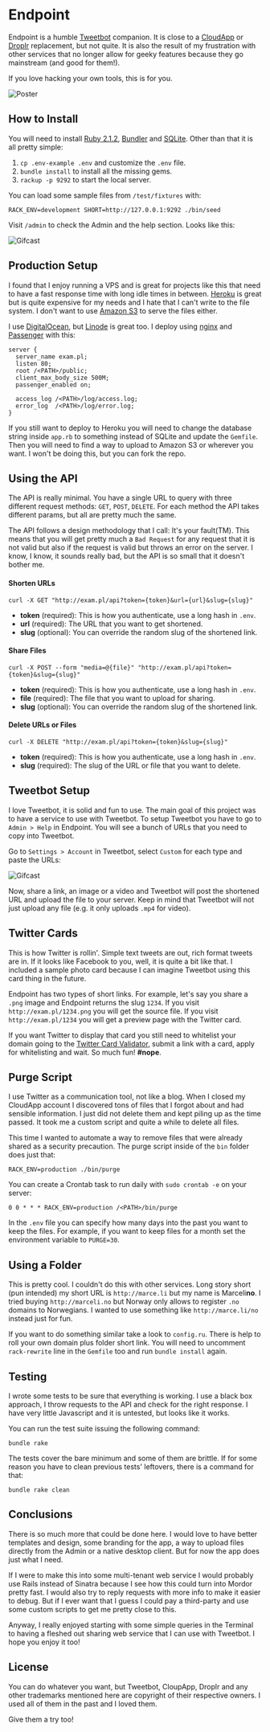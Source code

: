 # Endpoint

Endpoint is a humble [Tweetbot](http://tapbots.com) companion. It is close to a [CloudApp](http://getcloudapp.com) or [Droplr](http://droplr.com) replacement, but not quite. It is also the result of my frustration with other services that no longer allow for geeky features because they go mainstream (and good for them!).

If you love hacking your own tools, this is for you.

![Poster](doc/poster.png)

## How to Install

You will need to install [Ruby 2.1.2](http://ruby-lang.org), [Bundler](bundler.io) and [SQLite](https://en.wikipedia.org/wiki/SQLite). Other than that it is all pretty simple:

1. `cp .env-example .env` and customize the `.env` file.
2. `bundle install` to install all the missing gems.
3. `rackup -p 9292` to start the local server.

You can load some sample files from `/test/fixtures` with:

```
RACK_ENV=development SHORT=http://127.0.0.1:9292 ./bin/seed
```

Visit `/admin` to check the Admin and the help section. Looks like this:

![Gifcast](doc/gifcast.gif)

## Production Setup

I found that I enjoy running a VPS and is great for projects like this that need to have a fast response time with long idle times in between. [Heroku](http://heroku.com) is great but is quite expensive for my needs and I hate that I can't write to the file system. I don't want to use [Amazon S3](http://aws.amazon.com) to serve the files either.

I use [DigitalOcean](http://digitalocean.com), but [Linode](http://linode.com) is great too. I deploy using [nginx](http://nginx.org) and [Passenger](https://www.phusionpassenger.com) with this:

```
server {
  server_name exam.pl;
  listen 80;
  root /<PATH>/public;
  client_max_body_size 500M;
  passenger_enabled on;

  access_log /<PATH>/log/access.log;
  error_log  /<PATH>/log/error.log;
}
```

If you still want to deploy to Heroku you will need to change the database string inside `app.rb` to something instead of SQLite and update the `Gemfile`. Then you will need to find a way to upload to Amazon S3 or wherever you want. I won't be doing this, but you can fork the repo.

## Using the API

The API is really minimal. You have a single URL to query with three different request methods: `GET`, `POST`, `DELETE`. For each method the API takes different params, but all are pretty much the same.

The API follows a design methodology that I call: It's your fault(TM). This means that you will get pretty much a `Bad Request` for any request that it is not valid but also if the request is valid but throws an error on the server. I know, I know, it sounds really bad, but the API is so small that it doesn't bother me.

#### Shorten URLs

```
curl -X GET "http://exam.pl/api?token={token}&url={url}&slug={slug}"
```

- **token** (required): This is how you authenticate, use a long hash in `.env`.
- **url** (required): The URL that you want to get shortened.
- **slug** (optional): You can override the random slug of the shortened link.

#### Share Files

```
curl -X POST --form "media=@{file}" "http://exam.pl/api?token={token}&slug={slug}"
```

- **token** (required): This is how you authenticate, use a long hash in `.env`.
- **file** (required): The file that you want to upload for sharing.
- **slug** (optional): You can override the random slug of the shortened link.

#### Delete URLs or Files

```
curl -X DELETE "http://exam.pl/api?token={token}&slug={slug}"
```

- **token** (required): This is how you authenticate, use a long hash in `.env`.
- **slug** (required): The slug of the URL or file that you want to delete.

## Tweetbot Setup

I love Tweetbot, it is solid and fun to use. The main goal of this project was to have a service to use with Tweetbot. To setup Tweetbot you have to go to `Admin > Help` in Endpoint. You will see a bunch of URLs that you need to copy into Tweetbot.

Go to  `Settings > Account` in Tweetbot, select `Custom` for each type and paste the URLs:

![Gifcast](doc/tweetbot.png)

Now, share a link, an image or a video and Tweetbot will post the shortened URL and upload the file to your server. Keep in mind that Tweetbot will not just upload any file (e.g. it only uploads `.mp4` for video).

## Twitter Cards

This is how Twitter is rollin'. Simple text tweets are out, rich format tweets are in. If it looks like Facebook to you, well, it is quite a bit like that. I included a sample photo card because I can imagine Tweetbot using this card thing in the future.

Endpoint has two types of short links. For example, let's say you share a `.png` image and  Endpoint returns the slug `1234`. If you visit `http://exam.pl/1234.png` you will get the source file. If you visit `http://exam.pl/1234` you will get a preview page with the Twitter card.

If you want Twitter to display that card you still need to whitelist your domain going to the [Twitter Card Validator](https://cards-dev.twitter.com/validator), submit a link with a card, apply for whitelisting and wait. So much fun! **#nope**.

## Purge Script

I use Twitter as a communication tool, not like a blog. When I closed my CloudApp account I discovered tons of files that I forgot about and had sensible information. I just did not delete them and kept piling up as the time passed. It took me a custom script and quite a while to delete all files.

This time I wanted to automate a way to remove files that were already shared as a security precaution. The purge script inside of the `bin` folder does just that:

```
RACK_ENV=production ./bin/purge
```

You can create a Crontab task to run daily with `sudo crontab -e` on your server:

```
0 0 * * * RACK_ENV=production /<PATH>/bin/purge
```

In the `.env` file you can specify how many days into the past you want to keep the files. For example, if you want to keep files for a month set the environment variable to `PURGE=30`.

## Using a Folder

This is pretty cool. I couldn't do this with other services. Long story short (pun intended) my short URL is `http://marce.li` but my name is Marceli**no**. I tried buying `http://marceli.no` but Norway only allows to register `.no` domains to Norwegians. I wanted to use something like `http://marce.li/no` instead just for fun.

If you want to do something similar take a look to `config.ru`. There is help to roll your own domain plus folder short link. You will need to uncomment `rack-rewrite` line in the `Gemfile` too and run `bundle install` again.

## Testing

I wrote some tests to be sure that everything is working. I use a black box approach, I throw requests to the API and check for the right response. I have very little Javascript and it is untested, but looks like it works.

You can run the test suite issuing the following command:

```
bundle rake
```

The tests cover the bare minimum and some of them are brittle. If for some reason you have to clean previous tests' leftovers, there is a command for that:

```
bundle rake clean
```

## Conclusions

There is so much more that could be done here. I would love to have better templates and design, some branding for the app, a way to upload files directly from the Admin or a native desktop client. But for now the app does just what I need.

If I were to make this into some multi-tenant web service I would probably use Rails instead of Sinatra because I see how this could turn into Mordor pretty fast. I would also try to reply requests with more info to make it easier to debug. But if I ever want that I guess I could pay a third-party and use some custom scripts to get me pretty close to this.

Anyway, I really enjoyed starting with some simple queries in the Terminal to having a fleshed out sharing web service that I can use with Tweetbot. I hope you enjoy it too!

## License

You can do whatever you want, but Tweetbot, CloupApp, Droplr and any other trademarks mentioned here are copyright of their respective owners. I used all of them in the past and I loved them.

Give them a try too!
